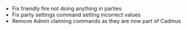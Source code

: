 - Fix friendly fire not doing anything in parties
- Fix party settings command setting incorrect values
- Remove Admin claiming commands as they are now part of Cadmus
